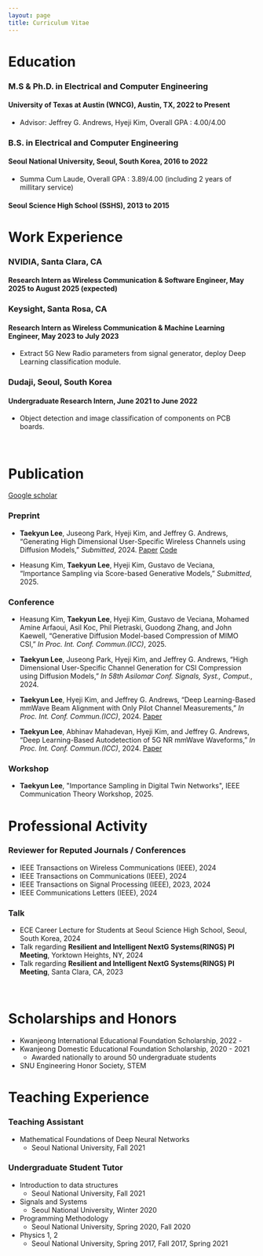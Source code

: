 ```yaml
---
layout: page
title: Curriculum Vitae
---
```



# Education

### M.S & Ph.D. in Electrical and Computer Engineering
#### University of Texas at Austin (WNCG), Austin, TX, 2022 to Present

* Advisor: Jeffrey G. Andrews, Hyeji Kim, Overall GPA : 4.00/4.00

### B.S. in Electrical and Computer Engineering
#### Seoul National University, Seoul, South Korea,	2016 to 2022

* Summa Cum Laude, Overall GPA : 3.89/4.00 (including 2 years of millitary service)

#### Seoul Science High School (SSHS), 2013 to 2015

# Work Experience

### NVIDIA, Santa Clara, CA
#### Research Intern as Wireless Communication & Software Engineer,	May 2025 to August 2025 (expected)

### Keysight, Santa Rosa, CA
#### Research Intern as Wireless Communication & Machine Learning Engineer,	May 2023 to July 2023

* Extract 5G New Radio parameters from signal generator, deploy Deep Learning classification module.

### Dudaji, Seoul, South Korea
#### Undergraduate Research Intern,	June 2021 to June 2022

* Object detection and image classification of components on PCB boards.
  
<br/>

# Publication

[Google scholar](https://scholar.google.com/citations?hl=ko&view_op=list_works&gmla=AC6lMd9r1b2qY7o9tvT95_yapyVXEJ3PV8j6vjoGcCgwl6e9nrUTdU2dduX9yYdDHfk4bNlyvIZ6_2k9LRjfSJnSx13HgLEHynLrbhyHJa1eWwU2-FSRvy80JoNIJbA&user=6xx9P3oAAAAJ)

### Preprint

- **Taekyun Lee**, Juseong Park, Hyeji Kim, and Jeffrey G. Andrews, “Generating High Dimensional User-Specific Wireless Channels using Diffusion Models,” _Submitted_, 2024. [Paper](https://www.arxiv.org/abs/2409.03924) [Code](https://github.com/taekyunl/cDDIM)

- Heasung Kim, **Taekyun Lee**, Hyeji Kim, Gustavo de Veciana, “Importance Sampling via Score-based Generative Models,” _Submitted_, 2025.


### Conference

-  Heasung Kim, **Taekyun Lee**, Hyeji Kim, Gustavo de Veciana, Mohamed Amine Arfaoui, Asil Koc, Phil Pietraski, Guodong Zhang, and John Kaewell, “Generative Diffusion Model-based Compression of MIMO CSI,” _In Proc. Int. Conf. Commun.(ICC)_, 2025.

- **Taekyun Lee**, Juseong Park, Hyeji Kim, and Jeffrey G. Andrews, “High Dimensional User-Specific Channel Generation for CSI
Compression using Diffusion Models,” _In 58th Asilomar Conf. Signals, Syst., Comput._, 2024.

- **Taekyun Lee**, Hyeji Kim, and Jeffrey G. Andrews, “Deep Learning-Based mmWave Beam Alignment with Only Pilot Channel Measurements,” _In Proc. Int. Conf. Commun.(ICC)_, 2024. [Paper](https://ieeexplore.ieee.org/abstract/document/10622318)

- **Taekyun Lee**, Abhinav Mahadevan, Hyeji Kim, and Jeffrey G. Andrews, “Deep Learning-Based Autodetection of 5G NR mmWave Waveforms,” _In Proc. Int. Conf. Commun.(ICC)_, 2024. [Paper](https://ieeexplore.ieee.org/abstract/document/10623118)

### Workshop

- **Taekyun Lee**, "Importance Sampling in Digital Twin Networks", IEEE Communication Theory Workshop, 2025.



# Professional Activity

### Reviewer for Reputed Journals / Conferences

* IEEE Transactions on Wireless Communications (IEEE), 2024
* IEEE Transactions on Communications (IEEE), 2024
* IEEE Transactions on Signal Processing (IEEE), 2023, 2024
* IEEE Communications Letters (IEEE), 2024

### Talk

* ECE Career Lecture for Students at Seoul Science High School, Seoul, South Korea, 2024
* Talk regarding **Resilient and Intelligent NextG Systems(RINGS) PI Meeting**, Yorktown Heights, NY, 2024
* Talk regarding **Resilient and Intelligent NextG Systems(RINGS) PI Meeting**, Santa Clara, CA, 2023


<br/>

# Scholarships and Honors

* Kwanjeong International Educational Foundation Scholarship, 2022 - 
* Kwanjeong Domestic Educational Foundation Scholarship, 2020 - 2021
  * Awarded nationally to around 50 undergraduate students
* SNU Engineering Honor Society, STEM



# Teaching Experience

### Teaching Assistant

* Mathematical Foundations of Deep Neural Networks 
  * Seoul National University, Fall 2021
 
### Undergraduate Student Tutor

* Introduction to data structures 
  * Seoul National University, Fall 2021
* Signals and Systems
  * Seoul National University, Winter 2020
* Programming Methodology
  * Seoul National University, Spring 2020, Fall 2020
* Physics 1, 2
  * Seoul National University, Spring 2017, Fall 2017, Spring 2021
